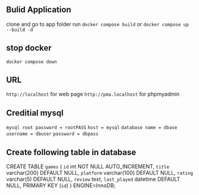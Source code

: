 ## Bulid Application

clone and go to app folder
run `docker compose build` or `docker compose up --build -d`

## stop docker

`docker compose down`

## URL

`http://localhost` for web page
`http://pma.localhost` for phpmyadmin

## Creditial mysql

`mysql root password = rootPASS`
`host = mysql`
`database name = dbase`
`username = dbuser`
`password = dbpass`

## Create following table in database

CREATE TABLE `games` (
`id` int NOT NULL AUTO_INCREMENT,
`title` varchar(200) DEFAULT NULL,
`platform` varchar(100) DEFAULT NULL,
`rating` varchar(5) DEFAULT NULL,
`review` text,
`last_played` datetime DEFAULT NULL,
PRIMARY KEY (`id`)
) ENGINE=InnoDB;

